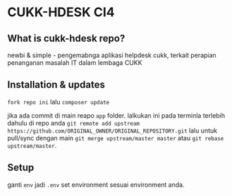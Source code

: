 # CUKK-HDESK CI4

## What is cukk-hdesk repo?

newbi & simple - pengemabnga aplikasi helpdesk cukk, terkait perapian penanganan masalah IT dalam lembaga CUKK

## Installation & updates

`fork repo ini` lalu `composer update`

jika ada commit di main reapo `app` folder. lalkukan ini pada terminla terlebih dahulu di repo anda
`git remote add upstream https://github.com/ORIGINAL_OWNER/ORIGINAL_REPOSITORY.git`
lalu untuk pull/sync dengan main
`git merge upstream/master master` atau `git rebase upstream/master`.

## Setup

ganti `env` jadi `.env` set environment sesuai environment anda.
